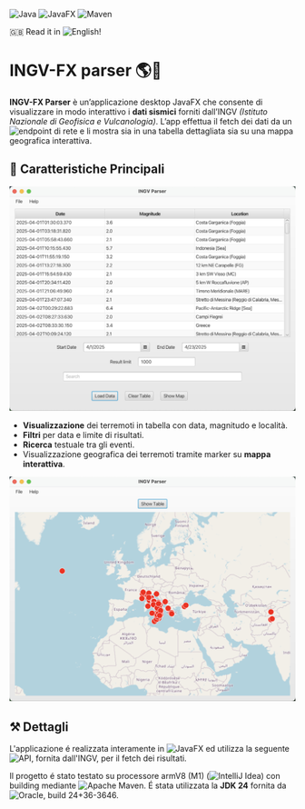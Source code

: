 ![Java](https://img.shields.io/badge/java-%23ED8B00.svg?style=for-the-badge&logo=openjdk&logoColor=white)
![JavaFX](https://img.shields.io/badge/javafx-%23FF0000.svg?style=for-the-badge&logo=javafx&logoColor=white)
![Maven](https://img.shields.io/badge/apachemaven-C71A36.svg?style=for-the-badge&logo=apachemaven&logoColor=white)

🇬🇧 Read it in ![English]()!
# **INGV-FX parser** 🌎🫨

**INGV-FX Parser** è un’applicazione desktop JavaFX che consente di visualizzare in modo interattivo i **dati sismici** forniti dall’INGV *(Istituto Nazionale di Geofisica e Vulcanologia)*.
L’app effettua il fetch dei dati da un ![endpoint](https://webservices.ingv.it/swagger-ui/dist/?url=https://ingv.github.io/openapi/fdsnws/event/0.0.1/event.yaml) di rete e li mostra sia in una tabella dettagliata sia su una mappa geografica interattiva.

## **📼 Caratteristiche Principali**

![Dashboard](screenshots/dashboard.jpg)

- **Visualizzazione** dei terremoti in tabella con data, magnitudo e località.
- **Filtri** per data e limite di risultati.
- **Ricerca** testuale tra gli eventi.
- Visualizzazione geografica dei terremoti tramite marker su **mappa interattiva**.

![Map](screenshots/map.jpg)

## **⚒️ Dettagli**

L'applicazione é realizzata interamente in ![JavaFX](https://openjfx.io/openjfx-docs/) ed utilizza la seguente ![API](https://webservices.ingv.it/swagger-ui/dist/?url=https://ingv.github.io/openapi/fdsnws/event/0.0.1/event.yaml), fornita dall'INGV, per il fetch dei risultati.

Il progetto é stato testato su processore armV8 (M1) (![IntelliJ Idea](https://www.jetbrains.com/idea/)) con building mediante ![Apache Maven](https://maven.apache.org/). É stata utilizzata la **JDK 24** fornita da ![Oracle](https://www.oracle.com/java/technologies/downloads/), build 24+36-3646.
